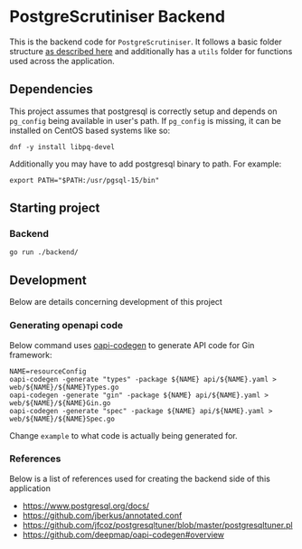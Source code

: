 # PostgreScrutiniser Backend

This is the backend code for `PostgreScrutiniser`. It follows a basic folder structure [as described here](https://github.com/golang-standards/project-layout) and additionally has a `utils` folder for functions used across the application.

## Dependencies

This project assumes that postgresql is correctly setup and depends on `pg_config` being available in user's path. If `pg_config` is missing, it can be installed on CentOS based systems like so:
```
dnf -y install libpq-devel
```
Additionally you may have to add postgresql binary to path. For example:
```
export PATH="$PATH:/usr/pgsql-15/bin"
```


## Starting project

### Backend

```
go run ./backend/
```

## Development

Below are details concerning development of this project

### Generating openapi code

Below command uses [oapi-codegen](https://github.com/deepmap/oapi-codegen#overview) to generate API code for Gin framework:
```
NAME=resourceConfig
oapi-codegen -generate "types" -package ${NAME} api/${NAME}.yaml > web/${NAME}/${NAME}Types.go
oapi-codegen -generate "gin" -package ${NAME} api/${NAME}.yaml > web/${NAME}/${NAME}Gin.go
oapi-codegen -generate "spec" -package ${NAME} api/${NAME}.yaml > web/${NAME}/${NAME}Spec.go
```
Change `example` to what code is actually being generated for.

### References

Below is a list of references used for creating the backend side of this application
- https://www.postgresql.org/docs/
- https://github.com/jberkus/annotated.conf
- https://github.com/jfcoz/postgresqltuner/blob/master/postgresqltuner.pl
- https://github.com/deepmap/oapi-codegen#overview